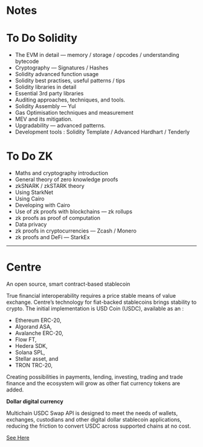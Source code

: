 # Notes









# To Do Solidity

- The EVM in detail — memory / storage / opcodes / understanding bytecode
- Cryptography — Signatures / Hashes
- Solidity advanced function usage
- Solidity best practises, useful patterns / tips
- Solidity libraries in detail
- Essential 3rd party libraries
- Auditing approaches, techniques, and tools.
- Solidity Assembly — Yul
- Gas Optimisation techniques and measurement
- MEV and its mitigation.
- Upgradability — advanced patterns.
- Development tools : Solidity Template / Advanced Hardhart / Tenderly



# To Do ZK

- Maths and cryptography introduction
- General theory of zero knowledge proofs
- zkSNARK / zkSTARK theory
- Using StarkNet
- Using Cairo
- Developing with Cairo
- Use of zk proofs with blockchains — zk rollups
- zk proofs as proof of computation
- Data privacy
- zk proofs in cryptocurrencies — Zcash / Monero
- zk proofs and DeFi — StarkEx



---



# Centre

An open source, smart contract-based stablecoin

True financial interoperability requires a price stable means of value exchange. Centre’s technology for fiat-backed stablecoins brings stability to crypto. The initial implementation is USD Coin (USDC), available as an :

- Ethereum ERC-20, 
- Algorand ASA, 
- Avalanche ERC-20, 
- Flow FT, 
- Hedera SDK, 
- Solana SPL, 
- Stellar asset, and 
- TRON TRC-20, 

Creating possibilities in payments, lending, investing, trading and trade finance and the ecosystem will grow as other fiat currency tokens are added.



**Dollar digital currency**

Multichain USDC Swap API is designed to meet the needs of wallets, exchanges, custodians and other digital dollar stablecoin applications, reducing the friction to convert USDC across supported chains at no cost.

[See Here](https://developers.circle.com/docs/swap-usdc-across-blockchains)